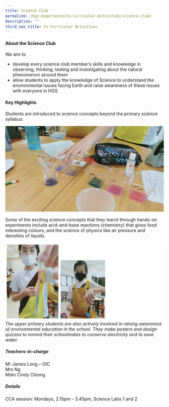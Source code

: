 ```yaml
---
title: Science Club
permalink: /hgs-experience/Co-Curricular-Activities/science-club/
description: ""
third_nav_title: Co Curricular Activities
---
```

#### About the Science Club

 We aim to
* develop every science club member’s skills and knowledge in observing, thinking, testing and investigating about the natural phenomenon around them
* allow students to apply the knowledge of Science to understand the environmental issues facing Earth and raise awareness of these issues with everyone in HGS

#### Key Highlights

Students are introduced to science concepts beyond the primary science syllabus. 

![](/images/sci1.jpeg)

Some of the exciting science concepts that they learnt through hands-on experiments include acid-and-base reactions (chemistry) that gives food interesting colours, and the science of physics like air pressure and densities of liquids.

![](/images/sci2.png)
*The upper primary students are also actively involved in raising awareness of environmental education in the school. They make posters and design quizzes to remind their schoolmates to conserve electricity and to save water.*

##### Teachers-in-charge

Mr James Long – OIC   
Mrs Ng    
Mdm Cindy Chiong

##### Details
 
CCA session: Mondays, 2.15pm – 3.45pm, Science Labs 1 and 2